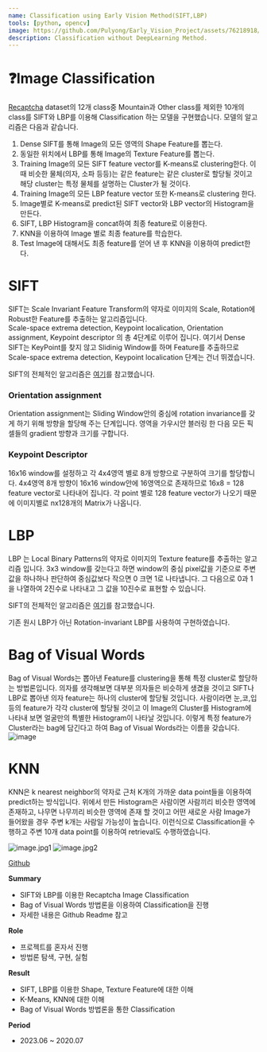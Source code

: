 ```yaml
---
name: Classification using Early Vision Method(SIFT,LBP)
tools: [python, opencv]
image: https://github.com/Pulyong/Early_Vision_Project/assets/76218918/c7612d53-97fd-442b-a876-aeb6826add8c
description: Classification without DeepLearning Method.
---
```


# ❓Image Classification
<a href='https://github.com/google/recaptcha' target='_blank'>Recaptcha</a> dataset의 12개 class중 Mountain과 Other class를 제외한 10개의 class를 SIFT와 LBP를 이용해 Classification 하는 모델을 구현했습니다. 모델의 알고리즘은 다음과 같습니다.
1. Dense SIFT를 통해 Image의 모든 영역의 Shape Feature를 뽑는다.
2. 동일한 위치에서 LBP를 통해 Image의 Texture Feature를 뽑는다.
3. Training Image의 모든 SIFT feature vector를 K-means로 clustering한다. 이 때 비슷한 물체(의자, 소파 등등)는 같은 feature는 같은 cluster로 할당될 것이고 해당 cluster는 특정 물체를 설명하는 Cluster가 될 것이다.
4. Training Image의 모든 LBP feature vector 또한 K-means로 clustering 한다.
5. Image별로 K-means로 predict된 SIFT vector와 LBP vector의 Histogram을 만든다.
6. SIFT, LBP Histogram을 concat하여 최종 feature로 이용한다.
7. KNN을 이용하여 Image 별로 최종 feature를 학습한다.
8. Test Image에 대해서도 최종 feature를 얻어 낸 후 KNN을 이용하여 predict한다.

# SIFT
SIFT는 Scale Invariant Feature Transform의 약자로 이미지의 Scale, Rotation에 Robust한 Feature를 추출하는 알고리즘입니다.  
Scale-space extrema detection, Keypoint localication, Orientation assignment, Keypoint descriptor 의 총 4단계로 이루어 집니다. 여기서 Dense SIFT는 KeyPoint를 찾지 않고 Slidinig Window를 하며 Feature를 추출하므로 Scale-space extrema detection, Keypoint localication 단계는 건너 뛰겠습니다.

SIFT의 전체적인 알고리즘은 <a href='https://bskyvision.com/entry/SIFT-Scale-Invariant-Feature-Transform%EC%9D%98-%EC%9B%90%EB%A6%AC' target='_blank'>여기</a>를 참고했습니다.

### Orientation assignment
Orientation assignment는 Sliding Window안의 중심에 rotation invariance를 갖게 하기 위해 방향을 할당해 주는 단계입니다. 영역을 가우시안 블러링 한 다음 모든 픽셀들의 gradient 방향과 크기를 구합니다.

### Keypoint Descriptor
16x16 window를 설정하고 각 4x4영역 별로 8개 방향으로 구분하여 크기를 할당합니다. 4x4영역 8개 방향이 16x16 window안에 16영역으로 존재하므로 16x8 = 128 feature vector로 나타내어 집니다. 각 point 별로 128 feature vector가 나오기 때문에 이미지별로 nx128개의 Matrix가 나옵니다.

# LBP
LBP 는 Local Binary Patterns의 약자로 이미지의 Texture feature를 추출하는 알고리즘 입니다. 3x3 window를 갖는다고 하면 window의 중심 pixel값을 기준으로 주변 값을 하나하나 판단하여 중심값보다 작으면 0 크면 1로 나타냅니다. 그 다음으로 0과 1을 나열하여 2진수로 나타내고 그 값을 10진수로 표현할 수 있습니다.

SIFT의 전체적인 알고리즘은 <a href='https://bskyvision.com/entry/Local-binary-pattern-LBP%EC%9D%98-%EC%9B%90%EB%A6%AC-%EB%B0%8F-%ED%99%9C%EC%9A%A9' target='_blank'>여기</a>를 참고했습니다.  

기존 원시 LBP가 아닌 Rotation-invariant LBP를 사용하여 구현하였습니다.

# Bag of Visual Words
Bag of Visual Words는 뽑아낸 Feature를 clustering을 통해 특정 cluster로 할당하는 방법론입니다. 의자를 생각해보면 대부분 의자들은 비슷하게 생겼을 것이고 SIFT나 LBP로 뽑아낸 의자 feature는 하나의 cluster에 할당될 것입니다. 사람이라면 눈,코,입 등의 feature가 각각 cluster에 할당될 것이고 이 Image의 Cluster를 Histogram에 나타내 보면 얼굴만의 특별한 Histogram이 나타날 것입니다. 이렇게 특정 feature가 Cluster라는 bag에 담긴다고 하여 Bag of Visual Words라는 이름을 갖습니다.
![image](https://github.com/Pulyong/Early_Vision_Project/assets/76218918/c7612d53-97fd-442b-a876-aeb6826add8c)

# KNN
KNN은 k nearest neighbor의 약자로 근처 K개의 가까운 data point들을 이용하여 predict하는 방식입니다. 위에서 만든 Histogram은 사람이면 사람끼리 비슷한 영역에 존재하고, 나무면 나무끼리 비슷한 영역에 존재 할 것이고 어떤 새로운 사람 Image가 들어왔을 경우 주변 k개는 사람일 가능성이 높습니다. 이런식으로 Classification을 수행하고 주변 10개 data point를 이용하여 retrieval도 수행하였습니다.

![image.jpg1](https://github.com/Pulyong/Early_Vision_Project/assets/76218918/dfb25d25-a15a-47e0-a684-b83ce591d348)
![image.jpg2](https://github.com/Pulyong/Early_Vision_Project/assets/76218918/6bc0aadd-fb7d-4bde-ac04-88f843c4498a)


[Github](https://github.com/Pulyong/Early_Vision_Project/tree/main/Image_Classification)

**Summary**

- SIFT와 LBP를 이용한 Recaptcha Image Classification
- Bag of Visual Words 방법론을 이용하여 Classification을 진행
- 자세한 내용은 Github Readme 참고

**Role**

- 프로젝트를 혼자서 진행
- 방법론 탐색, 구현, 실험

**Result**

- SIFT, LBP를 이용한 Shape, Texture Feature에 대한 이해
- K-Means, KNN에 대한 이해
- Bag of Visual Words 방법론을 통한 Classification

**Period**

- 2023.06 ~ 2020.07
